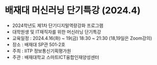 # 배재대 머신러닝 단기특강 (2024.4)
- 2024학년도 제1차 단기디지털역량강화 프로그램
- 대학원생 및 IT재직자를 위한 머신러닝 단기특강
- 교육일정 : 2024.4.16(화) ~ 19(금) 18:30 ~ 21:30 (18,19일은 Zoom강의)
- 장소 : 배재대 SP관 501-2호
- 주최 : IITP 정보통신기획평가원
- 주관 : 배재대학교 스마트ICT융합인재양성센터
